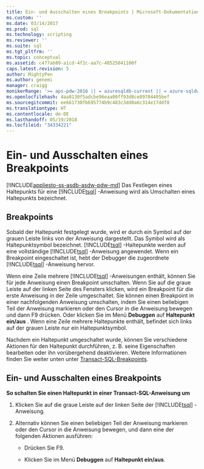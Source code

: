 ```yaml
---
title: Ein- und Ausschalten eines Breakpoints | Microsoft-Dokumentation
ms.custom: ''
ms.date: 03/14/2017
ms.prod: sql
ms.technology: scripting
ms.reviewer: ''
ms.suite: sql
ms.tgt_pltfrm: ''
ms.topic: conceptual
ms.assetid: c477ab89-a1cd-4f2c-aa7c-40525041100f
caps.latest.revision: 5
author: MightyPen
ms.author: genemi
manager: craigg
monikerRange: '>= aps-pdw-2016 || = azuresqldb-current || = azure-sqldw-latest || >= sql-server-2016 || = sqlallproducts-allversions'
ms.openlocfilehash: 4aa8130f5adcbe96eaa00ff93d8ce89704405bef
ms.sourcegitcommit: ee661730fb695774b9c483c3dd0a6c314e17ddf8
ms.translationtype: HT
ms.contentlocale: de-DE
ms.lasthandoff: 05/19/2018
ms.locfileid: "34334221"
---
```

# <a name="toggle-a-breakpoint"></a>Ein- und Ausschalten eines Breakpoints
[!INCLUDE[appliesto-ss-asdb-asdw-pdw-md](../../includes/appliesto-ss-asdb-asdw-pdw-md.md)]
  Das Festlegen eines Haltepunkts für eine [!INCLUDE[tsql](../../includes/tsql-md.md)] -Anweisung wird als Umschalten eines Haltepunkts bezeichnet.  
  
## <a name="breakpoints"></a>Breakpoints  
 Sobald der Haltepunkt festgelegt wurde, wird er durch ein Symbol auf der grauen Leiste links von der Anweisung dargestellt. Das Symbol wird als Haltepunktsymbol bezeichnet. [!INCLUDE[tsql](../../includes/tsql-md.md)] -Haltepunkte werden auf eine vollständige [!INCLUDE[tsql](../../includes/tsql-md.md)] -Anweisung angewendet. Wenn ein Breakpoint eingeschaltet ist, hebt der Debugger die zugeordnete [!INCLUDE[tsql](../../includes/tsql-md.md)] -Anweisung hervor.  
  
 Wenn eine Zeile mehrere [!INCLUDE[tsql](../../includes/tsql-md.md)] -Anweisungen enthält, können Sie für jede Anweisung einen Breakpoint umschalten. Wenn Sie auf die graue Leiste auf der linken Seite des Fensters klicken, wird ein Breakpoint für die erste Anweisung in der Zeile umgeschaltet. Sie können einen Breakpoint in einer nachfolgenden Anweisung umschalten, indem Sie einen beliebigen Teil der Anweisung markieren oder den Cursor in die Anweisung bewegen und dann F9 drücken. Oder klicken Sie im Menü **Debuggen** auf **Haltepunkt ein/aus** . Wenn eine Zeile mehrere Haltepunkte enthält, befindet sich links auf der grauen Leiste nur ein Haltepunktsymbol.  
  
 Nachdem ein Haltepunkt umgeschaltet wurde, können Sie verschiedene Aktionen für den Haltepunkt durchführen, z. B. seine Eigenschaften bearbeiten oder ihn vorübergehend deaktivieren. Weitere Informationen finden Sie weiter unten unter [Transact-SQL-Breakpoints](../../relational-databases/scripting/transact-sql-breakpoints.md).  
  
## <a name="toggle-a-breakpoint"></a>Ein- und Ausschalten eines Breakpoints  
 **So schalten Sie einen Haltepunkt in einer Transact-SQL-Anweisung um**  
  
1.  Klicken Sie auf die graue Leiste auf der linken Seite der [!INCLUDE[tsql](../../includes/tsql-md.md)] -Anweisung.  
  
2.  Alternativ können Sie einen beliebigen Teil der Anweisung markieren oder den Cursor in die Anweisung bewegen, und dann eine der folgenden Aktionen ausführen:  
  
    -   Drücken Sie F9.  
  
    -   Klicken Sie im Menü **Debuggen** auf **Haltepunkt ein/aus**.  
  
  
